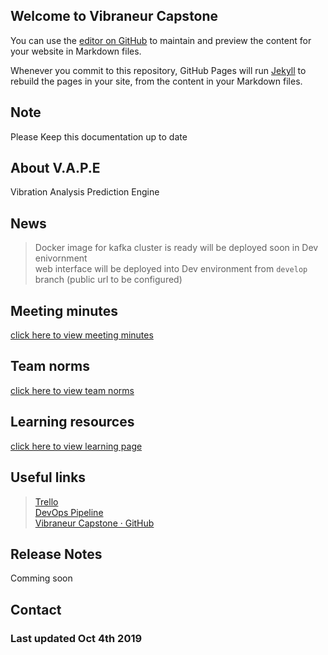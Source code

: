 ## Welcome to Vibraneur Capstone

You can use the [editor on GitHub](https://github.com/vibraneur-capstone/documentation/edit/master/README.md) to maintain and preview the content for your website in Markdown files.

Whenever you commit to this repository, GitHub Pages will run [Jekyll](https://jekyllrb.com/) to rebuild the pages in your site, from the content in your Markdown files.

## Note
Please Keep this documentation up to date         
  
## About V.A.P.E
Vibration Analysis Prediction Engine      

## News
> Docker image for kafka cluster is ready will be deployed soon in Dev enivornment    
> web interface will be deployed into Dev environment from `develop` branch (public url to be configured)     

## Meeting minutes
[click here to view meeting minutes](https://vibraneur-capstone.github.io/documentation/minutes)      

## Team norms
[click here to view team norms](https://vibraneur-capstone.github.io/documentation/team-norm)   

## Learning resources
[click here to view learning page](https://vibraneur-capstone.github.io/documentation/learning)   

## Useful links 
> [Trello](https://trello.com/b/ui64CxlG/dev)    
> [DevOps Pipeline](https://dev.azure.com/vibraneur/)    
> [Vibraneur Capstone · GitHub](https://github.com/vibraneur-capstone)  

## Release Notes   
Comming soon      


## Contact   



### Last updated Oct 4th 2019
